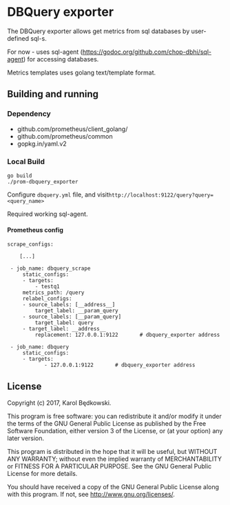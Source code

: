 # DBQuery exporter

The DBQuery exporter allows get metrics from sql databases by user-defined sql-s.

For now - uses sql-agent (https://godoc.org/github.com/chop-dbhi/sql-agent) for accessing databases.

Metrics templates uses golang text/template format.


## Building and running

### Dependency

* github.com/prometheus/client_golang/
* github.com/prometheus/common
* gopkg.in/yaml.v2


### Local Build

    go build
    ./prom-dbquery_exporter

Configure `dbquery.yml` file, and visit`http://localhost:9122/query?query=<query_name>`

Required working sql-agent.

#### Prometheus config

    scrape_configs:

        [...]

     - job_name: dbquery_scrape
         static_configs:
         - targets:
             - testq1
         metrics_path: /query
         relabel_configs:
         - source_labels: [__address__]
             target_label: __param_query
         - source_labels: [__param_query]
             target_label: query
         - target_label: __address__
             replacement: 127.0.0.1:9122       # dbquery_exporter address

     - job_name: dbquery
         static_configs:
         - targets:
                - 127.0.0.1:9122       # dbquery_exporter address


## License
Copyright (c) 2017, Karol Będkowski.

This program is free software: you can redistribute it and/or modify
it under the terms of the GNU General Public License as published by
the Free Software Foundation, either version 3 of the License, or
(at your option) any later version.

This program is distributed in the hope that it will be useful,
but WITHOUT ANY WARRANTY; without even the implied warranty of
MERCHANTABILITY or FITNESS FOR A PARTICULAR PURPOSE.  See the
GNU General Public License for more details.

You should have received a copy of the GNU General Public License
along with this program.  If not, see <http://www.gnu.org/licenses/>.

